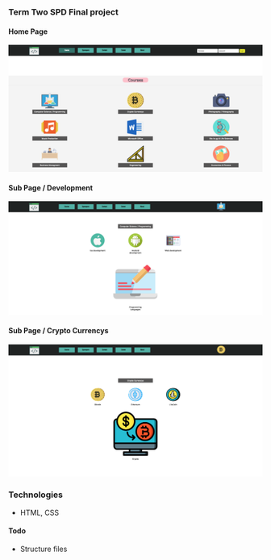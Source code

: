 ###  Term Two SPD Final project

#### Home Page

<img src="shot1.png">

#### Sub Page / Development 

<img src="shot2.png">

#### Sub Page / Crypto Currencys 

<img src="shot3.png">

### Technologies

  * HTML, CSS

#### Todo

  * Structure files 



